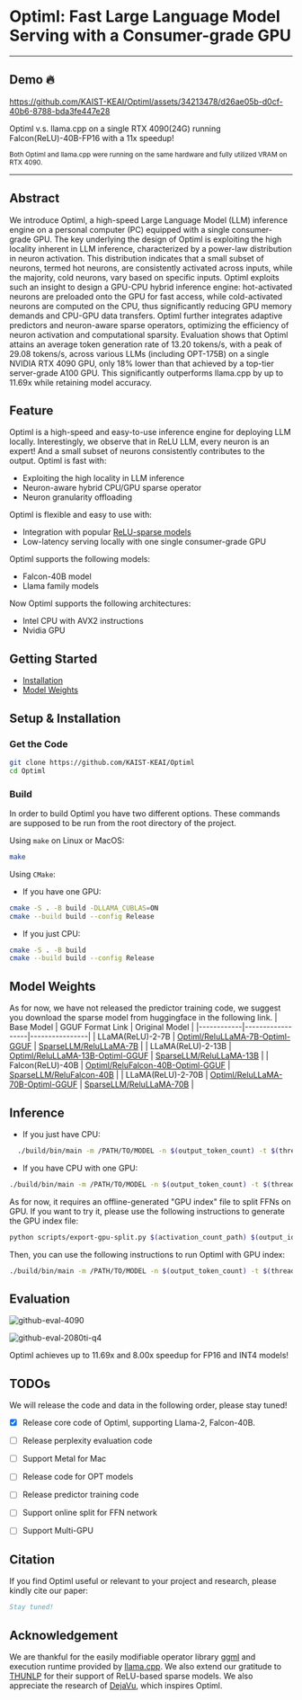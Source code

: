# Optiml: Fast Large Language Model Serving with a Consumer-grade GPU
---

## Demo 🔥

https://github.com/KAIST-KEAI/Optiml/assets/34213478/d26ae05b-d0cf-40b6-8788-bda3fe447e28

Optiml v.s. llama.cpp on a single RTX 4090(24G) running Falcon(ReLU)-40B-FP16 with a 11x speedup!

<sub>Both Optiml and llama.cpp were running on the same hardware and fully utilized VRAM on RTX 4090.</sub>

---
## Abstract

We introduce Optiml, a high-speed Large Language Model (LLM) inference engine on a personal computer (PC) 
equipped with a single consumer-grade GPU. The key underlying the design of Optiml is exploiting the high locality 
inherent in LLM inference, characterized by a power-law distribution in neuron activation. 
This distribution indicates that a small subset of neurons, termed hot neurons, are consistently activated 
across inputs, while the majority, cold neurons, vary based on specific inputs.
Optiml exploits such an insight to design a GPU-CPU hybrid inference engine:
hot-activated neurons are preloaded onto the GPU for fast access, while cold-activated neurons are computed 
on the CPU, thus significantly reducing GPU memory demands and CPU-GPU data transfers.
Optiml further integrates adaptive predictors and neuron-aware sparse operators,
optimizing the efficiency of neuron activation and computational sparsity.
Evaluation shows that Optiml attains an average token generation rate of 13.20 tokens/s, with a peak of 29.08 tokens/s, across various LLMs (including OPT-175B) on a single NVIDIA RTX 4090 GPU,
only 18\% lower than that achieved by a top-tier server-grade A100 GPU.
This significantly outperforms llama.cpp by up to 11.69x while retaining model accuracy.

## Feature
Optiml is a high-speed and easy-to-use inference engine for deploying LLM locally. Interestingly, we observe that in ReLU LLM, every neuron is an expert! And a small subset of neurons consistently contributes to the output.
Optiml is fast with:

- Exploiting the high locality in LLM inference
- Neuron-aware hybrid CPU/GPU sparse operator
- Neuron granularity offloading

Optiml is flexible and easy to use with:

- Integration with popular [ReLU-sparse models](https://huggingface.co/SparseLLM)
- Low-latency serving locally with one single consumer-grade GPU 

Optiml supports the following models:

- Falcon-40B model
- Llama family models

Now Optiml supports the following architectures:

- Intel CPU with AVX2 instructions
- Nvidia GPU
  



## Getting Started

- [Installation](##setup--installation)
- [Model Weights](##model-weights)

## Setup & Installation
### Get the Code

```bash
git clone https://github.com/KAIST-KEAI/Optiml
cd Optiml
```
### Build
In order to build Optiml you have two different options. These commands are supposed to be run from the root directory of the project.

Using `make` on Linux or MacOS:
```bash
make
```

Using `CMake`:
* If you have one GPU:
```bash
cmake -S . -B build -DLLAMA_CUBLAS=ON
cmake --build build --config Release
```
* If you just CPU:
```bash
cmake -S . -B build
cmake --build build --config Release
```

## Model Weights
As for now, we have not released the predictor training code, we suggest you download the sparse model from huggingface in the following link.
| Base Model | GGUF Format Link | Original Model |
|------------|------------------|----------------|
| LLaMA(ReLU)-2-7B   | [Optiml/ReluLLaMA-7B-Optiml-GGUF](https://huggingface.co/Optiml/ReluLLaMA-7B-Optiml-GGUF)    | [SparseLLM/ReluLLaMA-7B](https://huggingface.co/SparseLLM/ReluLLaMA-7B)     |
| LLaMA(ReLU)-2-13B    | [Optiml/ReluLLaMA-13B-Optiml-GGUF](https://huggingface.co/Optiml/ReluLLaMA-13B-Optiml-GGUF)   | [SparseLLM/ReluLLaMA-13B](https://huggingface.co/SparseLLM/ReluLLaMA-13B)  |
| Falcon(ReLU)-40B    | [Optiml/ReluFalcon-40B-Optiml-GGUF](https://huggingface.co/Optiml/ReluFalcon-40B-Optiml-GGUF)    | [SparseLLM/ReluFalcon-40B](https://huggingface.co/SparseLLM/ReluFalcon-40B)      |
| LLaMA(ReLU)-2-70B    | [Optiml/ReluLLaMA-70B-Optiml-GGUF](https://huggingface.co/Optiml/ReluLLaMA-70B-Optiml-GGUF)    | [SparseLLM/ReluLLaMA-70B](https://huggingface.co/SparseLLM/ReluLLaMA-70B)      |

## Inference
- If you just have CPU:
```bash
  ./build/bin/main -m /PATH/TO/MODEL -n $(output_token_count) -t $(thread_num) -p $(prompt)
```
- If you have CPU with one GPU:
```bash
./build/bin/main -m /PATH/TO/MODEL -n $(output_token_count) -t $(thread_num) -p $(prompt) --vram-budget $(GPU_VRAM_OFFLOADING)
```

As for now, it requires an offline-generated "GPU index" file to split FFNs on GPU. If you want to try it, please use the following instructions to generate the GPU index file:
```bash
python scripts/export-gpu-split.py $(activation_count_path) $(output_idx_path) solver
```
Then, you can use the following instructions to run Optiml with GPU index:
```bash
./build/bin/main -m /PATH/TO/MODEL -n $(output_token_count) -t $(thread_num) -p $(prompt) --gpu-index $(split_path)
```

## Evaluation

![github-eval-4090](https://github.com/KAIST-KEAI/Optiml/assets/34213478/d700fa6c-77ba-462f-a2fc-3fd21c898f33)

![github-eval-2080ti-q4](https://github.com/KAIST-KEAI/Optiml/assets/34213478/0fc1bfc4-aafc-4e82-a865-bec0143aff1a)

Optiml achieves up to 11.69x and 8.00x speedup for FP16 and INT4 models!

## TODOs
We will release the code and data in the following order, please stay tuned!

- [x] Release core code of Optiml, supporting Llama-2, Falcon-40B.
- [ ] Release perplexity evaluation code
- [ ] Support Metal for Mac
- [ ] Release code for OPT models
- [ ] Release predictor training code 
- [ ] Support online split for FFN network
- [ ] Support Multi-GPU


## Citation

If you find Optiml useful or relevant to your project and research, please kindly cite our paper:

```bibtex
Stay tuned!
```

## Acknowledgement
We are thankful for the easily modifiable operator library [ggml](https://github.com/ggerganov/ggml) and execution runtime provided by [llama.cpp](https://github.com/ggerganov/llama.cpp). We also extend our gratitude to [THUNLP](https://nlp.csai.tsinghua.edu.cn/) for their support of ReLU-based sparse models. We also appreciate the research of [DejaVu](https://proceedings.mlr.press/v202/liu23am.html), which inspires Optiml.
